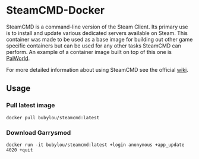 # SteamCMD-Docker

SteamCMD is a command-line version of the Steam Client. Its primary use is to install and update various dedicated servers available on Steam.
This container was made to be used as a base image for building out other game specific containers but can be used for any other tasks SteamCMD can perform.
An example of a container image built on top of this one is [PalWorld](https://github.com/bubylou/palworld-docker).

For more detailed information about using SteamCMD see the official [wiki](https://developer.valvesoftware.com/wiki/SteamCMD).

## Usage

### Pull latest image
```shell
docker pull bubylou/steamcmd:latest
```
### Download Garrysmod
```shell
docker run -it bubylou/steamcmd:latest +login anonymous +app_update 4020 +quit
```
